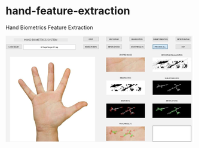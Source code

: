 # hand-feature-extraction
Hand Biometrics Feature Extraction

![Alt text](image_hand_feature_extraction.png?raw=true "Results")